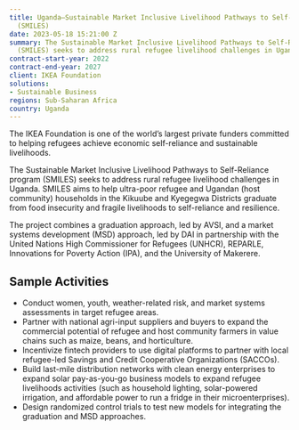 ```yaml
---
title: Uganda—Sustainable Market Inclusive Livelihood Pathways to Self-Reliance Program
  (SMILES)
date: 2023-05-18 15:21:00 Z
summary: The Sustainable Market Inclusive Livelihood Pathways to Self-Reliance program
  (SMILES) seeks to address rural refugee livelihood challenges in Uganda.
contract-start-year: 2022
contract-end-year: 2027
client: IKEA Foundation
solutions:
- Sustainable Business
regions: Sub-Saharan Africa
country: Uganda
---
```


The IKEA Foundation is one of the world’s largest private funders committed to helping refugees achieve economic self-reliance and sustainable livelihoods.

The Sustainable Market Inclusive Livelihood Pathways to Self-Reliance program (SMILES) seeks to address rural refugee livelihood challenges in Uganda. SMILES aims to help ultra-poor refugee and Ugandan (host community) households in the Kikuube and Kyegegwa Districts graduate from food insecurity and fragile livelihoods to self-reliance and resilience.

The project combines a graduation approach, led by AVSI, and a market systems development (MSD) approach, led by DAI in partnership with the United Nations High Commissioner for Refugees (UNHCR), REPARLE, Innovations for Poverty Action (IPA), and the University of Makerere.

## Sample Activities

* Conduct women, youth, weather-related risk, and market systems assessments in target refugee areas.
* Partner with national agri-input suppliers and buyers to expand the commercial potential of refugee and host community farmers in value chains such as maize, beans, and horticulture.
* Incentivize fintech providers to use digital platforms to partner with local refugee-led Savings and Credit Cooperative Organizations (SACCOs).
* Build last-mile distribution networks with clean energy enterprises to expand solar pay-as-you-go business models to expand refugee livelihoods activities (such as household lighting, solar-powered irrigation, and affordable power to run a fridge in their microenterprises).
* Design randomized control trials to test new models for integrating the graduation and MSD approaches.
